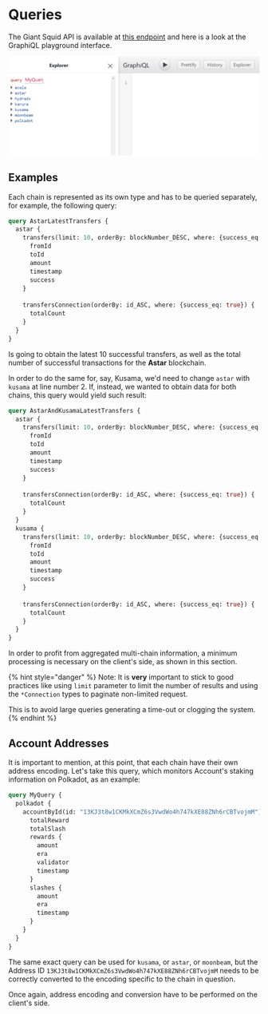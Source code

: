 # Queries

The Giant Squid API is available at [this endpoint](https://graphql-console.subsquid.io/?graphql\_api=https://app.devsquid.net/squids/super-api/v2/graphql) and here is a look at the GraphiQL playground interface.

![Giant Squid API GraphiQL console](<../.gitbook/assets/image (3).png>)

## Examples

Each chain is represented as its own type and has to be queried separately, for example, the following query:

```graphql
query AstarLatestTransfers {
  astar {
    transfers(limit: 10, orderBy: blockNumber_DESC, where: {success_eq: true}) {
      fromId
      toId
      amount
      timestamp
      success
    }
    
    transfersConnection(orderBy: id_ASC, where: {success_eq: true}) {
      totalCount
    }
  }
}

```

Is going to obtain the latest 10 successful transfers, as well as the total number of successful transactions for the **Astar** blockchain.

In order to do the same for, say, Kusama, we'd need to change `astar` with `kusama` at line number 2. If, instead, we wanted to obtain data for both chains, this query would yield such result:

```graphql
query AstarAndKusamaLatestTransfers {
  astar {
    transfers(limit: 10, orderBy: blockNumber_DESC, where: {success_eq: true}) {
      fromId
      toId
      amount
      timestamp
      success
    }
    
    transfersConnection(orderBy: id_ASC, where: {success_eq: true}) {
      totalCount
    }
  }
  kusama {
    transfers(limit: 10, orderBy: blockNumber_DESC, where: {success_eq: true}) {
      fromId
      toId
      amount
      timestamp
      success
    }
    
    transfersConnection(orderBy: id_ASC, where: {success_eq: true}) {
      totalCount
    }
  }
}

```

In order to profit from aggregated multi-chain information, a minimum processing is necessary on the client's side, as shown in this section.

{% hint style="danger" %}
Note: It is **very** important to stick to good practices like using `limit` parameter to limit the number of results and using the `*Connection` types to paginate non-limited request.

This is to avoid large queries generating a time-out or clogging the system.
{% endhint %}

## Account Addresses

It is important to mention, at this point, that each chain have their own address encoding. Let's take this query, which monitors Account's staking information on Polkadot,  as an example:

```graphql
query MyQuery {
  polkadot {
    accountById(id: "13KJ3t8w1CKMkXCmZ6s3VwdWo4h747kXE88ZNh6rCBTvojmM") {
      totalReward
      totalSlash
      rewards {
        amount
        era
        validator
        timestamp
      }
      slashes {
        amount
        era
        timestamp
      }
    }
  }
}
```

The same exact query can be used for `kusama`, or `astar`, or `moonbeam`, but the Address ID `13KJ3t8w1CKMkXCmZ6s3VwdWo4h747kXE88ZNh6rCBTvojmM` needs to be correctly converted to the encoding specific to the chain in question.

Once again, address encoding and conversion have to be performed on the client's  side.
